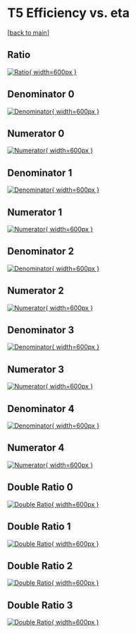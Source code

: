 # T5 Efficiency vs. eta

[[back to main](./)]



## Ratio

[![Ratio](../mtv/var/T5_vtr_11_-1_eff_eta.png){ width=600px }](../mtv/var/T5_vtr_11_-1_eff_eta.pdf)

## Denominator 0

[![Denominator](../mtv/den/T5_vtr_11_-1_eff_eta_den0.png){ width=600px }](../mtv/den/T5_vtr_11_-1_eff_eta_den0.pdf)

## Numerator 0

[![Numerator](../mtv/num/T5_vtr_11_-1_eff_eta_num0.png){ width=600px }](../mtv/num/T5_vtr_11_-1_eff_eta_num0.pdf)

## Denominator 1

[![Denominator](../mtv/den/T5_vtr_11_-1_eff_eta_den1.png){ width=600px }](../mtv/den/T5_vtr_11_-1_eff_eta_den1.pdf)

## Numerator 1

[![Numerator](../mtv/num/T5_vtr_11_-1_eff_eta_num1.png){ width=600px }](../mtv/num/T5_vtr_11_-1_eff_eta_num1.pdf)

## Denominator 2

[![Denominator](../mtv/den/T5_vtr_11_-1_eff_eta_den2.png){ width=600px }](../mtv/den/T5_vtr_11_-1_eff_eta_den2.pdf)

## Numerator 2

[![Numerator](../mtv/num/T5_vtr_11_-1_eff_eta_num2.png){ width=600px }](../mtv/num/T5_vtr_11_-1_eff_eta_num2.pdf)

## Denominator 3

[![Denominator](../mtv/den/T5_vtr_11_-1_eff_eta_den3.png){ width=600px }](../mtv/den/T5_vtr_11_-1_eff_eta_den3.pdf)

## Numerator 3

[![Numerator](../mtv/num/T5_vtr_11_-1_eff_eta_num3.png){ width=600px }](../mtv/num/T5_vtr_11_-1_eff_eta_num3.pdf)

## Denominator 4

[![Denominator](../mtv/den/T5_vtr_11_-1_eff_eta_den4.png){ width=600px }](../mtv/den/T5_vtr_11_-1_eff_eta_den4.pdf)

## Numerator 4

[![Numerator](../mtv/num/T5_vtr_11_-1_eff_eta_num4.png){ width=600px }](../mtv/num/T5_vtr_11_-1_eff_eta_num4.pdf)

## Double Ratio 0

[![Double Ratio](../mtv/ratio/T5_vtr_11_-1_eff_eta_ratio0.png){ width=600px }](../mtv/ratio/T5_vtr_11_-1_eff_eta_ratio0.pdf)

## Double Ratio 1

[![Double Ratio](../mtv/ratio/T5_vtr_11_-1_eff_eta_ratio1.png){ width=600px }](../mtv/ratio/T5_vtr_11_-1_eff_eta_ratio1.pdf)

## Double Ratio 2

[![Double Ratio](../mtv/ratio/T5_vtr_11_-1_eff_eta_ratio2.png){ width=600px }](../mtv/ratio/T5_vtr_11_-1_eff_eta_ratio2.pdf)

## Double Ratio 3

[![Double Ratio](../mtv/ratio/T5_vtr_11_-1_eff_eta_ratio3.png){ width=600px }](../mtv/ratio/T5_vtr_11_-1_eff_eta_ratio3.pdf)

